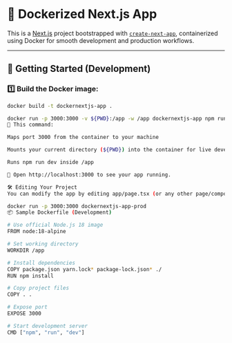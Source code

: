 # 🐳 Dockerized Next.js App

This is a [Next.js](https://nextjs.org) project bootstrapped with [`create-next-app`](https://nextjs.org/docs/app/api-reference/cli/create-next-app), containerized using Docker for smooth development and production workflows.

---

## 🚀 Getting Started (Development)

### 1️⃣ Build the Docker image:

```bash
docker build -t dockernextjs-app .

docker run -p 3000:3000 -v ${PWD}:/app -w /app dockernextjs-app npm run dev
🧠 This command:

Maps port 3000 from the container to your machine

Mounts your current directory (${PWD}) into the container for live development

Runs npm run dev inside /app

🔗 Open http://localhost:3000 to see your app running.

🛠️ Editing Your Project
You can modify the app by editing app/page.tsx (or any other page/component). Changes will automatically reflect in the browser thanks to Next.js hot reloading.

docker run -p 3000:3000 dockernextjs-app-prod
📦 Sample Dockerfile (Development)

# Use official Node.js 18 image
FROM node:18-alpine

# Set working directory
WORKDIR /app

# Install dependencies
COPY package.json yarn.lock* package-lock.json* ./
RUN npm install

# Copy project files
COPY . .

# Expose port
EXPOSE 3000

# Start development server
CMD ["npm", "run", "dev"]